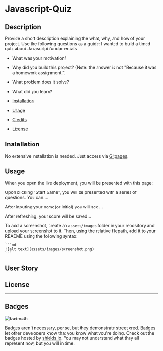 # Javascript-Quiz

## Description

Provide a short description explaining the what, why, and how of your project. Use the following questions as a guide:
I wanted to build a timed quiz about Javascript fundamentals
- What was your motivation?
- Why did you build this project? (Note: the answer is not "Because it was a homework assignment.")
- What problem does it solve?
- What did you learn?


- [Installation](#installation)
- [Usage](#usage)
- [Credits](#credits)
- [License](#license)

## Installation

No extensive installation is needed. Just access via [Gitpages](https://github.com/meeekkksss/Javascript-Quiz.git). 

## Usage

When you open the live deployment, you will be presented with this page: 
<!-- [text](imgaddie of deployment) -->
Upon clicking "Start Game", you will be presented with a series of questions. You can....
<!-- [text](imgadd of questions asked) -->
After inputing your name(or initial) you will see ...
<!-- [text](img of end page) -->
After refreshing, your score will be saved...
<!-- [text](img of score bored page) -->
<!-- Provide instructions and examples for use. Include screenshots as needed. -->

To add a screenshot, create an `assets/images` folder in your repository and upload your screenshot to it. Then, using the relative filepath, add it to your README using the following syntax:

    ```md
    ![alt text](assets/images/screenshot.png)
    ```

## User Story


## License



<!-- The last section of a high-quality README file is the license. This lets other developers know what they can and cannot do with your project. If you need help choosing a license, refer to [https://choosealicense.com/](https://choosealicense.com/). -->

---



## Badges

![badmath](https://img.shields.io/github/languages/top/lernantino/badmath)

Badges aren't necessary, per se, but they demonstrate street cred. Badges let other developers know that you know what you're doing. Check out the badges hosted by [shields.io](https://shields.io/). You may not understand what they all represent now, but you will in time.

